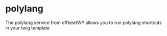 # polylang
The polylang service from offbeatWP allows you to run polylang shortcuts in your twig template
